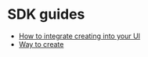 # SDK guides

- [How to integrate creating into your UI](./accounts/integrate-creating-into-UI.md)
- [Way to create](./accounts/ways-to-create.md)
